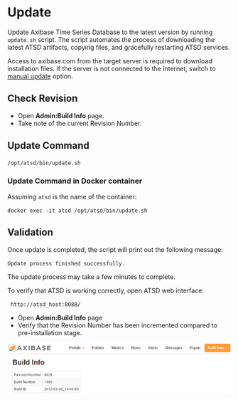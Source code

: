 # Update


Update Axibase Time Series Database to the latest version by running `update.sh` script. 
The script automates the process of downloading the latest ATSD artifacts, 
copying files, and gracefully restarting ATSD services.

Access to axibase.com from the target server is required to download installation files. If the server is not connected to the Internet, switch to [manual update](update-manual.md) option.

## Check Revision

* Open **Admin:Build Info** page.
* Take note of the current Revision Number.

## Update Command

```sh
/opt/atsd/bin/update.sh
```

### Update Command in Docker container

Assuming `atsd` is the name of the container:

```
docker exec -it atsd /opt/atsd/bin/update.sh
```

## Validation

Once update is completed, the script will print out the following message:

```
Update process finished successfully.
```

The update process may take a few minutes to complete.

To verify that ATSD is working correctly, open ATSD web interface:

```sh
 http://atsd_host:8088/
```

* Open **Admin:Build Info** page
* Verify that the Revision Number has been incremented compared to pre-installation stage.

![](images/ATSD_build_info.png "ATSD_build_info")
